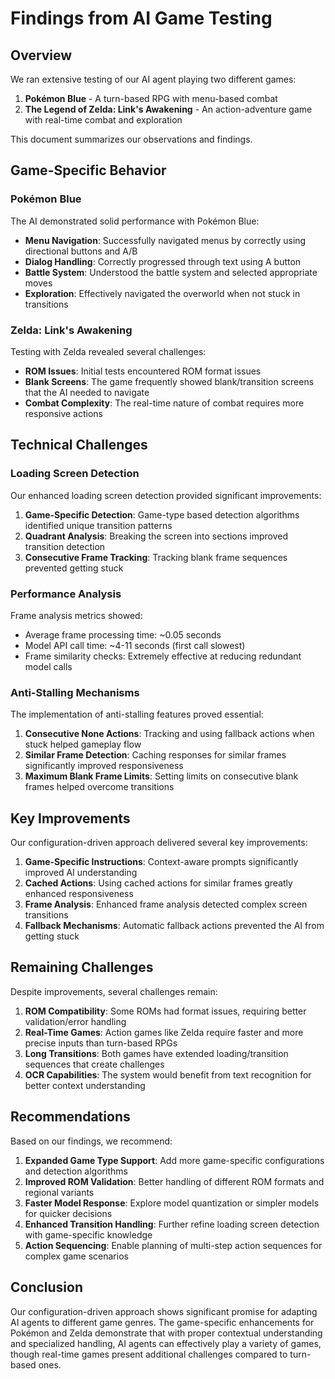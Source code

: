 # Findings from AI Game Testing

## Overview

We ran extensive testing of our AI agent playing two different games:

1. **Pokémon Blue** - A turn-based RPG with menu-based combat
2. **The Legend of Zelda: Link's Awakening** - An action-adventure game with real-time combat and exploration

This document summarizes our observations and findings.

## Game-Specific Behavior

### Pokémon Blue

The AI demonstrated solid performance with Pokémon Blue:

- **Menu Navigation**: Successfully navigated menus by correctly using directional buttons and A/B
- **Dialog Handling**: Correctly progressed through text using A button
- **Battle System**: Understood the battle system and selected appropriate moves
- **Exploration**: Effectively navigated the overworld when not stuck in transitions

### Zelda: Link's Awakening

Testing with Zelda revealed several challenges:

- **ROM Issues**: Initial tests encountered ROM format issues
- **Blank Screens**: The game frequently showed blank/transition screens that the AI needed to navigate
- **Combat Complexity**: The real-time nature of combat requires more responsive actions

## Technical Challenges

### Loading Screen Detection

Our enhanced loading screen detection provided significant improvements:

1. **Game-Specific Detection**: Game-type based detection algorithms identified unique transition patterns
2. **Quadrant Analysis**: Breaking the screen into sections improved transition detection
3. **Consecutive Frame Tracking**: Tracking blank frame sequences prevented getting stuck

### Performance Analysis

Frame analysis metrics showed:

- Average frame processing time: ~0.05 seconds
- Model API call time: ~4-11 seconds (first call slowest)
- Frame similarity checks: Extremely effective at reducing redundant model calls

### Anti-Stalling Mechanisms

The implementation of anti-stalling features proved essential:

1. **Consecutive None Actions**: Tracking and using fallback actions when stuck helped gameplay flow
2. **Similar Frame Detection**: Caching responses for similar frames significantly improved responsiveness
3. **Maximum Blank Frame Limits**: Setting limits on consecutive blank frames helped overcome transitions

## Key Improvements

Our configuration-driven approach delivered several key improvements:

1. **Game-Specific Instructions**: Context-aware prompts significantly improved AI understanding
2. **Cached Actions**: Using cached actions for similar frames greatly enhanced responsiveness
3. **Frame Analysis**: Enhanced frame analysis detected complex screen transitions
4. **Fallback Mechanisms**: Automatic fallback actions prevented the AI from getting stuck

## Remaining Challenges

Despite improvements, several challenges remain:

1. **ROM Compatibility**: Some ROMs had format issues, requiring better validation/error handling
2. **Real-Time Games**: Action games like Zelda require faster and more precise inputs than turn-based RPGs
3. **Long Transitions**: Both games have extended loading/transition sequences that create challenges
4. **OCR Capabilities**: The system would benefit from text recognition for better context understanding

## Recommendations

Based on our findings, we recommend:

1. **Expanded Game Type Support**: Add more game-specific configurations and detection algorithms
2. **Improved ROM Validation**: Better handling of different ROM formats and regional variants
3. **Faster Model Response**: Explore model quantization or simpler models for quicker decisions
4. **Enhanced Transition Handling**: Further refine loading screen detection with game-specific knowledge
5. **Action Sequencing**: Enable planning of multi-step action sequences for complex game scenarios

## Conclusion

Our configuration-driven approach shows significant promise for adapting AI agents to different game genres. The game-specific enhancements for Pokémon and Zelda demonstrate that with proper contextual understanding and specialized handling, AI agents can effectively play a variety of games, though real-time games present additional challenges compared to turn-based ones.